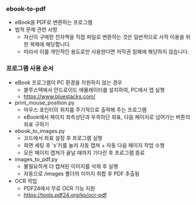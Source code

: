 ### ebook-to-pdf

- eBook을 PDF로 변환하는 프로그램
- 법적 문제 관련 사항
  - 자신이 구매한 전자책을 직접 파일로 변환하는 것은 일반적으로 사적 이용을 위한 복제에 해당합니다.
  - 따라서 이를 개인적인 용도로만 사용한다면 저작권 침해에 해당하지 않습니다.

### 프로그램 사용 순서

- eBook 프로그램이 PC 환경을 지원하지 않는 경우
  - 블루스택에서 안드로이드 에뮬레이터를 설치하여, PC에서 앱 실행
  - https://www.bluestacks.com/
- print_mouse_position.py
  - 마우스 포인터의 위치를 주기적으로 출력해 주는 프로그램
  - eBook에서 페이지 좌측상단과 우측하단 좌표, 다음 페이지로 넘어가는 버튼의 좌표 구하기
- ebook_to_images.py
  - 코드에서 좌표 설정 후 프로그램 실행
  - 화면 세팅 후 's'키를 눌러 자동 캡쳐 + 자동 다음 페이지 작업 수행
  - 모든 페이지 캡쳐가 끝날 때까지 기다린 후 프로그램 종료
- images_to_pdf.py
  - 불필요하게 더 캡쳐된 이미지를 삭제 후 실행
  - 자동으로 /images 폴더의 이미지 취합 후 PDF 추출됨
- OCR 작업
  - PDF24에서 무료 OCR 기능 지원
  - https://tools.pdf24.org/ko/ocr-pdf
